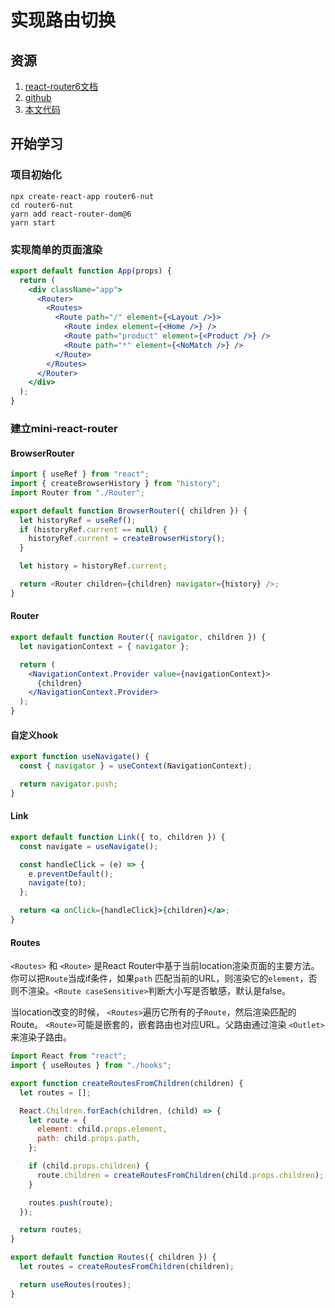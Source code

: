 # 实现路由切换



## 资源

1. [react-router6文档](https://reactrouter.com/docs/en/v6)
2. [github](https://github.com/remix-run/react-router)
2. [本文代码](https://github.com/bubucuo/router6-nut)



## 开始学习

### 项目初始化

```
npx create-react-app router6-nut
cd router6-nut
yarn add react-router-dom@6
yarn start
```



### 实现简单的页面渲染

```jsx
export default function App(props) {
  return (
    <div className="app">
      <Router>
        <Routes>
          <Route path="/" element={<Layout />}>
            <Route index element={<Home />} />
            <Route path="product" element={<Product />} />
            <Route path="*" element={<NoMatch />} />
          </Route>
        </Routes>
      </Router>
    </div>
  );
}
```



### 建立mini-react-router

#### BrowserRouter

```js
import { useRef } from "react";
import { createBrowserHistory } from "history";
import Router from "./Router";

export default function BrowserRouter({ children }) {
  let historyRef = useRef();
  if (historyRef.current == null) {
    historyRef.current = createBrowserHistory();
  }

  let history = historyRef.current;

  return <Router children={children} navigator={history} />;
}
```



#### Router

```jsx
export default function Router({ navigator, children }) {
  let navigationContext = { navigator };

  return (
    <NavigationContext.Provider value={navigationContext}>
      {children}
    </NavigationContext.Provider>
  );
}
```



#### 自定义hook

```jsx
export function useNavigate() {
  const { navigator } = useContext(NavigationContext);

  return navigator.push;
}
```



#### Link

```jsx
export default function Link({ to, children }) {
  const navigate = useNavigate();

  const handleClick = (e) => {
    e.preventDefault();
    navigate(to);
  };

  return <a onClick={handleClick}>{children}</a>;
}
```



#### Routes

`<Routes>` 和 `<Route>` 是React Router中基于当前location渲染页面的主要方法。你可以把`Route`当成if条件，如果`path` 匹配当前的URL，则渲染它的`element`，否则不渲染。`<Route caseSensitive>`判断大小写是否敏感，默认是false。

当location改变的时候， `<Routes>`遍历它所有的子`Route`，然后渲染匹配的Route。 `<Route>`可能是嵌套的，嵌套路由也对应URL。父路由通过渲染 `<Outlet>`来渲染子路由。

```js
import React from "react";
import { useRoutes } from "./hooks";

export function createRoutesFromChildren(children) {
  let routes = [];

  React.Children.forEach(children, (child) => {
    let route = {
      element: child.props.element,
      path: child.props.path,
    };

    if (child.props.children) {
      route.children = createRoutesFromChildren(child.props.children);
    }

    routes.push(route);
  });

  return routes;
}

export default function Routes({ children }) {
  let routes = createRoutesFromChildren(children);

  return useRoutes(routes);
}
```


